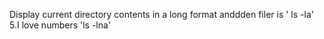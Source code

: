 Display current directory contents in a long format anddden filer is ' ls -la' 5.I love numbers 'ls -lna'
